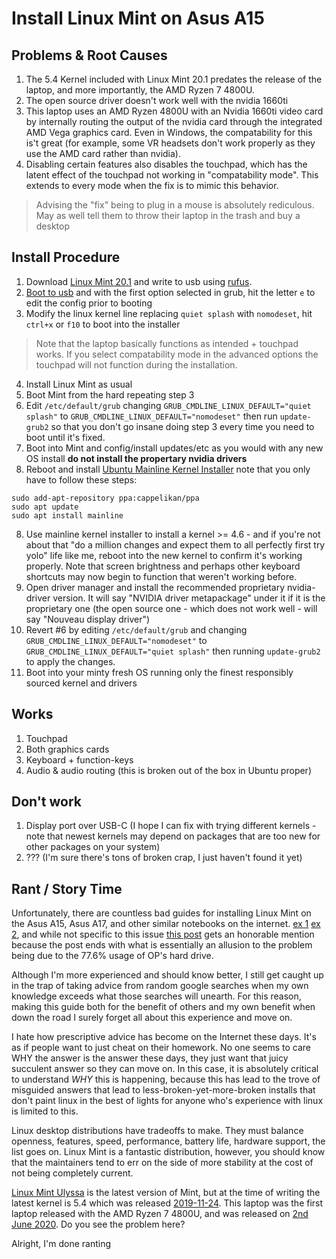 # Install Linux Mint on Asus A15

## Problems & Root Causes

1. The 5.4 Kernel included with Linux Mint 20.1 predates the release of the laptop, and more importantly, the AMD Ryzen 7 4800U.
2. The open source driver doesn't work well with the nvidia 1660ti
3. This laptop uses an AMD Ryzen 4800U with an Nvidia 1660ti video card by internally routing the output of the nvidia card through the integrated AMD Vega graphics card. Even in Windows, the compatability for this is't great (for example, some VR headsets don't work properly as they use the AMD card rather than nvidia).
4. Disabling certain features also disables the touchpad, which has the latent effect of the touchpad not working in "compatability mode". This extends to every mode when the fix is to mimic this behavior.

> Advising the "fix" being to plug in a mouse is absolutely rediculous. May as well tell them to throw their laptop in the trash and buy a desktop

## Install Procedure

1. Download [Linux Mint 20.1](https://www.linuxmint.com/edition.php?id=284) and write to usb using [rufus](https://rufus.ie/en_US/).
2. [Boot to usb](https://www.asus.com/me-en/support/FAQ/1013017) and with the first option selected in grub, hit the letter `e` to edit the config prior to booting
3. Modify the linux kernel line replacing `quiet splash` with `nomodeset`, hit `ctrl+x` or `f10` to boot into the installer
  > Note that the laptop basically functions as intended + touchpad works. If you select compatability mode in the advanced options the touchpad will not function during the installation.
4. Install Linux Mint as usual
5. Boot Mint from the hard repeating step 3
6. Edit `/etc/default/grub` changing `GRUB_CMDLINE_LINUX_DEFAULT="quiet splash"` to `GRUB_CMDLINE_LINUX_DEFAULT="nomodeset"` then run `update-grub2` so that you don't go insane doing step 3 every time you need to boot until it's fixed.
7. Boot into Mint and config/install updates/etc as you would with any new OS install **do not install the propertary nvidia drivers**
8. Reboot and install [Ubuntu Mainline Kernel Installer](https://github.com/bkw777/mainline) note that you only have to follow these steps:
```
sudo add-apt-repository ppa:cappelikan/ppa
sudo apt update
sudo apt install mainline
```
8. Use mainline kernel installer to install a kernel >= 4.6 - and if you're not about that "do a million changes and expect them to all perfectly first try yolo" life like me, reboot into the new kernel to confirm it's working properly. Note that screen brightness and perhaps other keyboard shortcuts may now begin to function that weren't working before.
9. Open driver manager and install the recommended proprietary nvidia-driver version. It will say "NVIDIA driver metapackage" under it if it is the proprietary one (the open source one - which does not work well - will say "Nouveau display driver")
10. Revert #6 by editing `/etc/default/grub` and changing `GRUB_CMDLINE_LINUX_DEFAULT="nomodeset"` to `GRUB_CMDLINE_LINUX_DEFAULT="quiet splash"` then running `update-grub2` to apply the changes.
11. Boot into your minty fresh OS running only the finest responsibly sourced kernel and drivers

## Works

1. Touchpad
2. Both graphics cards
3. Keyboard + function-keys
4. Audio & audio routing (this is broken out of the box in Ubuntu proper)

## Don't work

1. Display port over USB-C (I hope I can fix with trying different kernels - note that newest kernels may depend on packages that are too new for other packages on your system)
2. ??? (I'm sure there's tons of broken crap, I just haven't found it yet)


## Rant / Story Time

Unfortunately, there are countless bad guides for installing Linux Mint on the Asus A15, Asus A17, and other similar notebooks on the internet. [ex 1](https://gist.github.com/danialmalik/648311826baaa4883b0936686a0d79d1) [ex 2](https://www.reddit.com/r/linuxhardware/comments/hbqa7r/issues_ryzen_4000_4800u_compatibility_ubuntu_2004/), and while not specific to this issue [this post](https://forums.linuxmint.com/viewtopic.php?t=350317) gets an honorable mention because the post ends with what is essentially an allusion to the problem being due to the 77.6% usage of OP's hard drive.

Although I'm more experienced and should know better, I still get caught up in the trap of taking advice from random google searches when my own knowledge exceeds what those searches will unearth. For this reason, making this guide both for the benefit of others and my own benefit when down the road I surely forget all about this experience and move on.

I hate how prescriptive advice has become on the Internet these days. It's as if people want to just cheat on their homework. No one seems to care WHY the answer is the answer these days, they just want that juicy succulent answer so they can move on. In this case, it is absolutely critical to understand _WHY_ this is happening, because this has lead to the trove of misguided answers that lead to less-broken-yet-more-broken installs that don't paint linux in the best of lights for anyone who's experience with linux is limited to this.

Linux desktop distributions have tradeoffs to make. They must balance openness, features, speed, performance, battery life, hardware support, the list goes on. Linux Mint is a fantastic distribution, however, you should know that the maintainers tend to err on the side of more stability at the cost of not being completely current.

[Linux Mint Ulyssa](https://www.linuxmint.com/rel_ulyssa.php) is the latest version of Mint, but at the time of writing the latest kernel is 5.4 which was released [2019-11-24](https://www.kernel.org/category/releases.html). This laptop was the first laptop released with the AMD Ryzen 7 4800U, and was released on [2nd June 2020](https://gadgets.ndtv.com/asus-tuf-a15-price-in-india-94088). Do you see the problem here?

Alright, I'm done ranting
